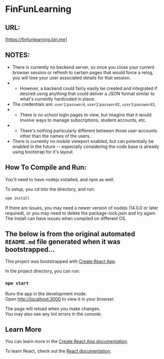 # FinFunLearning

## URL:
[https://finfunlearning.biri.me]

## NOTES:
* There is currently no backend server, so once you close your current browser session or refresh to certain pages that would force a relog, you will lose your user associated details for that session.
* * However, a backend could fairly easily be created and integrated if desired using anything that could deliver a JSON format similar to what's currently hardcoded in place.
* The credentials are: `user1`:`password`, `user2`:`password2`, `user3`:`password3`, 
* * There is no school login pages to view, but imagine that it would involve ways to manage subscriptions, student accounts, etc.
* * There's nothing particularly different between those user accounts other than the names of the users.
* There is currently no mobile viewport enabled, but can potentially be enabled in the future -- especially considering the code base is already using bootstrap for it's layout.

## How To Compile and Run:

You'll need to have nodejs installed, and npm as well.

To setup, you cd into the directory, and run:
```bash
npm install
```

If there are issues, you may need a newer version of nodejs (14.0.0 or later required), or you may need to delete the package-lock.json and try again.
The install can have issues when compiled on different OS.

The below is from the original automated `README.md` file generated when it was bootstrapped...
---

This project was bootstrapped with [Create React App](https://github.com/facebook/create-react-app).

In the project directory, you can run:

### `npm start`

Runs the app in the development mode.\
Open [http://localhost:3000](http://localhost:3000) to view it in your browser.

The page will reload when you make changes.\
You may also see any lint errors in the console.

## Learn More

You can learn more in the [Create React App documentation](https://facebook.github.io/create-react-app/docs/getting-started).

To learn React, check out the [React documentation](https://reactjs.org/).